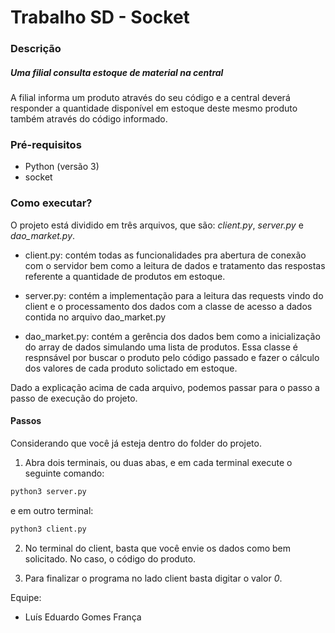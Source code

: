 # Trabalho SD - Socket 

### Descrição 
##### Uma filial consulta estoque de material na central

A filial informa um produto através do seu código e a central deverá responder a quantidade disponível em estoque deste mesmo produto também através do código informado.

### Pré-requisitos 
- Python (versão 3)
- socket 

### Como executar?

O projeto está dividido em três arquivos, que são: *client.py*, *server.py* e *dao_market.py*. 

- client.py: contém todas as funcionalidades pra abertura de conexão com o servidor bem como a leitura de dados e tratamento das respostas referente a quantidade de produtos em estoque.

- server.py: contém a implementação para a leitura das requests vindo do client e o processamento dos dados com a classe de acesso a dados contida no arquivo dao_market.py

- dao_market.py: contém a gerência dos dados bem como a inicialização do array de dados simulando uma lista de produtos. Essa classe é respnsável por buscar o produto pelo código passado e fazer o cálculo dos valores de cada produto solictado em estoque.

Dado a explicação acima de cada arquivo, podemos passar para o passo a passo de execução do projeto.

#### Passos

Considerando que você já esteja dentro do folder do projeto.

1. Abra dois terminais, ou duas abas, e em cada terminal execute o seguinte comando: 

```bash
python3 server.py
```
e em outro terminal:
```bash
python3 client.py
```

2. No terminal do client, basta que você envie os dados como bem solicitado. No caso, o código do produto. 

3. Para finalizar o programa no lado client basta digitar o valor *0*.

Equipe:

- Luís Eduardo Gomes França